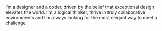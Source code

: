 I’m a designer and a coder, driven by the belief that exceptional design elevates the world. I’m a logical thinker, thrive in truly collaborative environments and I’m always looking for the most elegant way to meet a challenge.

